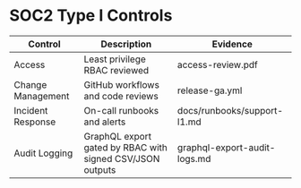 # SOC2 Type I Controls

| Control           | Description                       | Evidence                    |
| ----------------- | --------------------------------- | --------------------------- |
| Access            | Least privilege RBAC reviewed     | access-review.pdf           |
| Change Management | GitHub workflows and code reviews | release-ga.yml              |
| Incident Response | On-call runbooks and alerts       | docs/runbooks/support-l1.md |
| Audit Logging     | GraphQL export gated by RBAC with signed CSV/JSON outputs | graphql-export-audit-logs.md |
